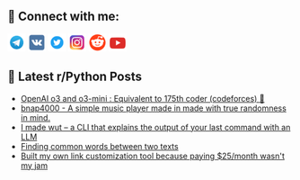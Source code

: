 ## 🔎 Connect with me:
[<img src="https://github.com/bullbesh/bullbesh/blob/main/images/Telegram.png" width="32" height="32" />](https://t.me/bullbesh)
[<img src="https://github.com/bullbesh/bullbesh/blob/main/images/VK.png" width="32" height="32" />](https://vk.com/bullbesh)
[<img src="https://github.com/bullbesh/bullbesh/blob/main/images/Twitter.png" width="32" height="32" />](https://twitter.com/bullbesh1)
[<img src="https://github.com/bullbesh/bullbesh/blob/main/images/Instagram.png" width="32" height="32" />](https://www.instagram.com/bullbesh)
[<img src="https://github.com/bullbesh/bullbesh/blob/main/images/Reddit.png" width="32" height="32" />](https://www.reddit.com/user/bullbesh)
[<img src="https://github.com/bullbesh/bullbesh/blob/main/images/YouTube.png" width="32" height="32" />](https://www.youtube.com/channel/UCtfjRs6uzgq5mfm8S06WTcg)

## 📕 Latest r/Python Posts
<!-- BLOG-POST-LIST:START -->
- [OpenAI o3 and o3-mini : Equivalent to 175th coder &lpar;codeforces&rpar; 🫠](https://www.reddit.com/r/Python/comments/1hiro4f/openai_o3_and_o3mini_equivalent_to_175th_coder/)
- [bnap4000 - A simple music player made in made with true randomness in mind.](https://www.reddit.com/r/Python/comments/1hiqw7l/bnap4000_a_simple_music_player_made_in_made_with/)
- [I made wut – a CLI that explains the output of your last command with an LLM](https://www.reddit.com/r/Python/comments/1hiqbhh/i_made_wut_a_cli_that_explains_the_output_of_your/)
- [Finding common words between two texts](https://www.reddit.com/r/Python/comments/1hine46/finding_common_words_between_two_texts/)
- [Built my own link customization tool because paying $25/month wasn&#39;t my jam](https://www.reddit.com/r/Python/comments/1hij1l8/built_my_own_link_customization_tool_because/)
<!-- BLOG-POST-LIST:END -->
